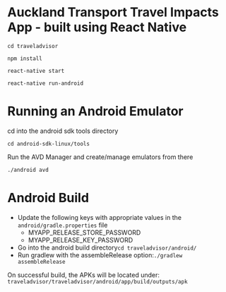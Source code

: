 # Auckland Transport Travel Impacts App - built using React Native #

`cd traveladvisor`

`npm install`

`react-native start`

`react-native run-android`

# Running an Android Emulator
cd into the android sdk tools directory

`cd android-sdk-linux/tools`

Run the AVD Manager and create/manage emulators from there

`./android avd`


# Android Build

 - Update the following keys with appropriate values in the `android/gradle.properties` file
	 - MYAPP_RELEASE_STORE_PASSWORD
	 - MYAPP_RELEASE_KEY_PASSWORD
 - Go into the android build directory`cd traveladvisor/android/`
 - Run gradlew with the assembleRelease option:`./gradlew assembleRelease`

On successful build, the APKs will be located under:
`traveladvisor/traveladvisor/android/app/build/outputs/apk`
